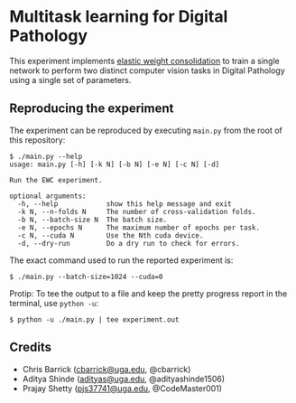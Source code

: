 # Multitask learning for Digital Pathology

This experiment implements [elastic weight consolidation][ewc] to train a single network to perform two distinct computer vision tasks in Digital Pathology using a single set of parameters.

[ewc]: https://arxiv.org/abs/1612.00796


## Reproducing the experiment

The experiment can be reproduced by executing `main.py` from the root of this repository:

```
$ ./main.py --help
usage: main.py [-h] [-k N] [-b N] [-e N] [-c N] [-d]

Run the EWC experiment.

optional arguments:
  -h, --help            show this help message and exit
  -k N, --n-folds N     The number of cross-validation folds.
  -b N, --batch-size N  The batch size.
  -e N, --epochs N      The maximum number of epochs per task.
  -c N, --cuda N        Use the Nth cuda device.
  -d, --dry-run         Do a dry run to check for errors.
```

The exact command used to run the reported experiment is:

```
$ ./main.py --batch-size=1024 --cuda=0
```

Protip: To tee the output to a file and keep the pretty progress report in the terminal, use `python -u`:

```
$ python -u ./main.py | tee experiment.out
```


## Credits
- Chris Barrick (cbarrick@uga.edu, @cbarrick)
- Aditya Shinde (adityas@uga.edu, @adityashinde1506)
- Prajay Shetty (pjs37741@uga.edu, @CodeMaster001)
